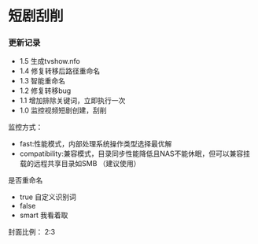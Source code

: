# 短剧刮削

### 更新记录

- 1.5 生成tvshow.nfo
- 1.4 修复转移后路径重命名
- 1.3 智能重命名
- 1.2 修复转移bug
- 1.1 增加排除关键词，立即执行一次
- 1.0 监控视频短剧创建，刮削

监控方式：

- fast:性能模式，内部处理系统操作类型选择最优解
- compatibility:兼容模式，目录同步性能降低且NAS不能休眠，但可以兼容挂载的远程共享目录如SMB （建议使用）

是否重命名

- true 自定义识别词
- false
- smart 我看着取

封面比例：
2:3